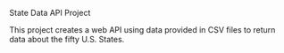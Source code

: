 State Data API Project


This project creates a web API using data provided in CSV files to return data about the fifty U.S. States.


